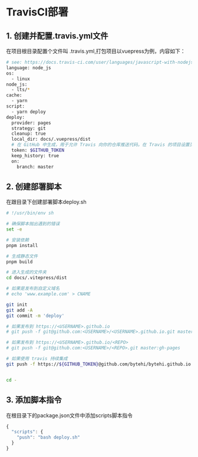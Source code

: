 
# TravisCI部署

## 1. 创建并配置.travis.yml文件

在项目根目录配置个文件叫 .travis.yml,打包项目以vuepress为例，内容如下：

```sh
# see: https://docs.travis-ci.com/user/languages/javascript-with-nodejs/
language: node_js
os:
  - linux
node_js:
  - lts/*
cache:
  - yarn
script:
  - yarn deploy
deploy:
  provider: pages
  strategy: git
  cleanup: true
  local_dir: docs/.vuepress/dist
  # 在 GitHub 中生成，用于允许 Travis 向你的仓库推送代码。在 Travis 的项目设置页面进行配置，设置为 secure variable
  token: $GITHUB_TOKEN
  keep_history: true
  on:
    branch: master
```

## 2. 创建部署脚本

在跟目录下创建部署脚本deploy.sh

```sh
# !/usr/bin/env sh

# 确保脚本抛出遇到的错误
set -e

# 安装依赖
pnpm install

# 生成静态文件
pnpm build

# 进入生成的文件夹
cd docs/.vitepress/dist

# 如果是发布到自定义域名
# echo 'www.example.com' > CNAME

git init
git add -A
git commit -m 'deploy'

# 如果发布到 https://<USERNAME>.github.io
# git push -f git@github.com:<USERNAME>/<USERNAME>.github.io.git master

# 如果发布到 https://<USERNAME>.github.io/<REPO>
# git push -f git@github.com:<USERNAME>/<REPO>.git master:gh-pages

# 如果使用 travis 持续集成
git push -f https://${GITHUB_TOKEN}@github.com/bytehi/bytehi.github.io.git master


cd -
```

## 3. 添加脚本指令

在根目录下的package.json文件中添加scripts脚本指令

```js
{
  "scripts": {
    "push": "bash deploy.sh"
  }
}
```
